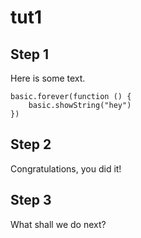 # tut1


## Step 1

Here is some text.

```blocks
basic.forever(function () {
	basic.showString("hey")
})
```	

## Step 2

Congratulations, you did it!

## Step 3

What shall we do next?